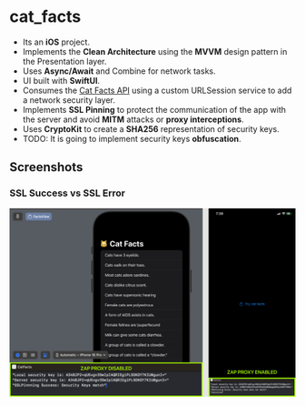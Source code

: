 # cat_facts

* Its an **iOS** project.
* Implements the **Clean Architecture** using the **MVVM** design pattern in the Presentation layer.
* Uses **Async/Await** and Combine for network tasks.
* UI built with **SwiftUI**.
* Consumes the [Cat Facts API](https://catfact.ninja/) using a custom URLSession service to add a network security layer.
* Implements **SSL Pinning** to protect the communication of the app with the server and avoid **MITM** attacks or **proxy interceptions**.
* Uses **CryptoKit** to create a **SHA256** representation of security keys.
* TODO: It is going to implement security keys **obfuscation**.

## Screenshots
### SSL Success vs SSL Error 
![](Images/SSLPinning.png)